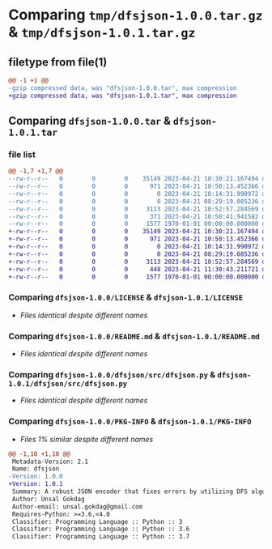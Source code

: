 # Comparing `tmp/dfsjson-1.0.0.tar.gz` & `tmp/dfsjson-1.0.1.tar.gz`

## filetype from file(1)

```diff
@@ -1 +1 @@
-gzip compressed data, was "dfsjson-1.0.0.tar", max compression
+gzip compressed data, was "dfsjson-1.0.1.tar", max compression
```

## Comparing `dfsjson-1.0.0.tar` & `dfsjson-1.0.1.tar`

### file list

```diff
@@ -1,7 +1,7 @@
--rw-r--r--   0        0        0    35149 2023-04-21 10:30:21.167494 dfsjson-1.0.0/LICENSE
--rw-r--r--   0        0        0      971 2023-04-21 10:50:13.452366 dfsjson-1.0.0/README.md
--rw-r--r--   0        0        0        0 2023-04-21 10:14:31.990972 dfsjson-1.0.0/dfsjson/__init__.py
--rw-r--r--   0        0        0        0 2023-04-21 08:29:19.085236 dfsjson-1.0.0/dfsjson/src/__init__.py
--rw-r--r--   0        0        0     3113 2023-04-21 10:52:57.284569 dfsjson-1.0.0/dfsjson/src/dfsjson.py
--rw-r--r--   0        0        0      371 2023-04-21 10:50:41.941582 dfsjson-1.0.0/pyproject.toml
--rw-r--r--   0        0        0     1577 1970-01-01 00:00:00.000000 dfsjson-1.0.0/PKG-INFO
+-rw-r--r--   0        0        0    35149 2023-04-21 10:30:21.167494 dfsjson-1.0.1/LICENSE
+-rw-r--r--   0        0        0      971 2023-04-21 10:50:13.452366 dfsjson-1.0.1/README.md
+-rw-r--r--   0        0        0        0 2023-04-21 10:14:31.990972 dfsjson-1.0.1/dfsjson/__init__.py
+-rw-r--r--   0        0        0        0 2023-04-21 08:29:19.085236 dfsjson-1.0.1/dfsjson/src/__init__.py
+-rw-r--r--   0        0        0     3113 2023-04-21 10:52:57.284569 dfsjson-1.0.1/dfsjson/src/dfsjson.py
+-rw-r--r--   0        0        0      448 2023-04-21 11:30:43.211721 dfsjson-1.0.1/pyproject.toml
+-rw-r--r--   0        0        0     1577 1970-01-01 00:00:00.000000 dfsjson-1.0.1/PKG-INFO
```

### Comparing `dfsjson-1.0.0/LICENSE` & `dfsjson-1.0.1/LICENSE`

 * *Files identical despite different names*

### Comparing `dfsjson-1.0.0/README.md` & `dfsjson-1.0.1/README.md`

 * *Files identical despite different names*

### Comparing `dfsjson-1.0.0/dfsjson/src/dfsjson.py` & `dfsjson-1.0.1/dfsjson/src/dfsjson.py`

 * *Files identical despite different names*

### Comparing `dfsjson-1.0.0/PKG-INFO` & `dfsjson-1.0.1/PKG-INFO`

 * *Files 1% similar despite different names*

```diff
@@ -1,10 +1,10 @@
 Metadata-Version: 2.1
 Name: dfsjson
-Version: 1.0.0
+Version: 1.0.1
 Summary: A robust JSON encoder that fixes errors by utilizing DFS algorithm.
 Author: Unsal Gokdag
 Author-email: unsal.gokdag@gmail.com
 Requires-Python: >=3.6,<4.0
 Classifier: Programming Language :: Python :: 3
 Classifier: Programming Language :: Python :: 3.6
 Classifier: Programming Language :: Python :: 3.7
```

